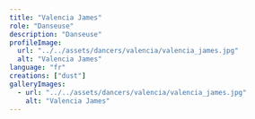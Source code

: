 ```yaml
---
title: "Valencia James"
role: "Danseuse"
description: "Danseuse"
profileImage:
  url: "../../assets/dancers/valencia/valencia_james.jpg"
  alt: "Valencia James"
language: "fr"
creations: ["dust"]
galleryImages:
  - url: "../../assets/dancers/valencia/valencia_james.jpg"
    alt: "Valencia James"
---
```

